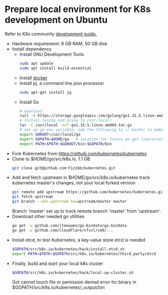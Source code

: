 # Prepare local environment for K8s development on Ubuntu

Refer to K8s community [development guide.](https://github.com/kubernetes/community/blob/master/contributors/devel/development.md)

- Hardware requirement: 8 GB RAM, 50 GB disk
- Install dependency 
  - Install GNU Development Tools
    ```sh
    sudo apt update
    sudo apt install build-essential
    ```
  - Install [docker](https://docs.docker.com/engine/install/ubuntu/)
  - Install jq, a command line json processor
    ```sh
    sudo apt-get install jq
    ```
  - Install Go
    ```sh
    # download
    curl -O https://storage.googleapis.com/golang/go1.15.5.linux-amd64.tar.gz
    # install (unzip and place to /usr/local)
    tar -C /usr/local -xzf go1.15.5.linux-amd64.tar.gz
    # set up go env variable, add the following to ~/.bashrc to make it permanent
    export GOROOT=/usr/local/go
    export GOPATH=$HOME/go   # location for future go get libararies
    export PATH=$PATH:$GOROOT/bin:$GOPATH/bin
    ```
 - Fork Kubernetes from https://github.com/kubernetes/kubernetes
 - Clone to $HOME/go/src/k8s.io, 1.1 GB
   ```sh
   git clone git@github.com:Fizzbb/kubernetes.git
   ```
 - Add and fetch upstream in $HOME/go/src/k8s.io/kubernetes
   track kubernetes master's changes, not your local forked version
   ```sh
   git remote add upstream https://github.com/kubernetes/kubernetes.git
   git fetch upstream
   git branch --set-upstream-to=upstream/master master
   ```
   Branch 'master' set up to track remote branch 'master' from 'upstream'.
 - Download other needed go utilities
   ```sh
   go get -u github.com/jteeuwen/go-bindata/go-bindata
   go get -u github.com/cloudflare/cfssl/cmd/...
   ```
 - Install etcd, to test Kubernetes, a key-value store etcd is needed
   ```sh
   $GOPATH/src/k8s.io/kubernetes/hack/install-etcd.sh
   export PATH=$PATH:$GOPATH/src/k8s.io/kubernetes/third_party/etcd
   ```
- Finally, build and start your local k8s cluster 
  ```sh
  $GOPATH/src/k8s.io/kubernetes/hack/local-up-cluster.sh
  ```
  Got cannot touch file or pemission denied error for binary in $GOPATH/src/k8s.io/kubernetes/_output/bin
